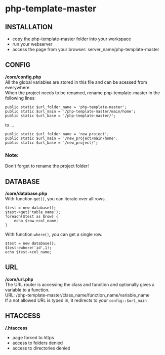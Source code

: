 # php-template-master

## INSTALLATION
* copy the php-template-master folder into your workspace
* run your webserver
* access the page from your browser: server_name/php-template-master

## CONFIG
**/core/config.php**<br />
All the global variables are stored in this file and can be acessed from everywhere.<br />
When the project needs to be renamed, rename php-template-master in the following lines:

    public static $url_folder_name = 'php-template-master';
    public static $url_main = '/php-template-master/main/home';
    public static $url_base = '/php-template-master/';

to ...

    public static $url_folder_name = 'new_project';
    public static $url_main = '/new_project/main/home';
    public static $url_base = '/new_project/';

### Note:
Don't forget to rename the project folder!

## DATABASE
**/core/database.php**<br />
With function `get()`, you can iterate over all rows.

    $test = new database();
    $test->get('table_name');
    foreach($test as $row) {
        echo $row->col_name;
    }
    
With function `where()`, you can get a single row.

    $test = new database();
    $test->where('id',1); 
    echo $test->col_name;

## URL
**/core/url.php**<br />
The URL router is accessing the class and function and optionally gives a variable to a function.<br />
URL: /php-template-master/class_name/function_name/variable_name<br />
If a not allowed URL is typed in, it redirects to your `config::$url_main`<br />

## HTACCESS
**/.htaccess**<br />
* page forced to https
* access to folders denied
* access to directories denied
